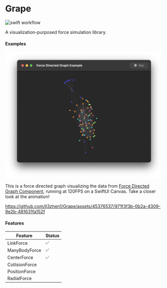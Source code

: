 # Grape

![swift workflow](https://github.com/li3zhen1/Grape/actions/workflows/swift.yml/badge.svg)


A visualization-purposed force simulation library.


#### Examples

![Force Directed Graph](./Assets/ForceDirectedGraph.png)


This is a force directed graph visualizing the data from [Force Directed Graph Component](https://observablehq.com/@d3/force-directed-graph-component), running at 120FPS on a SwiftUI Canvas. Take a closer look at the animation!

https://github.com/li3zhen1/Grape/assets/45376537/971f3f3b-0b2a-4309-9e2b-481631fa152f



#### Features

| Feature | Status |
| --- | --- |
| LinkForce | ✅ |
| ManyBodyForce | ✅ |
| CenterForce | ✅ |
| CollisionForce |  |
| PositionForce |  |
| RadialForce |  |
